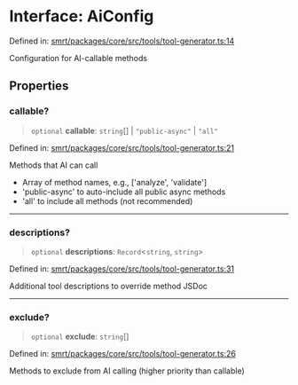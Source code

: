 # Interface: AiConfig

Defined in: [smrt/packages/core/src/tools/tool-generator.ts:14](https://github.com/happyvertical/smrt/blob/3e10e04571f8229dee5c87ee2f9b9b06c6c49f12/packages/core/src/tools/tool-generator.ts#L14)

Configuration for AI-callable methods

## Properties

### callable?

> `optional` **callable**: `string`[] \| `"public-async"` \| `"all"`

Defined in: [smrt/packages/core/src/tools/tool-generator.ts:21](https://github.com/happyvertical/smrt/blob/3e10e04571f8229dee5c87ee2f9b9b06c6c49f12/packages/core/src/tools/tool-generator.ts#L21)

Methods that AI can call
- Array of method names, e.g., ['analyze', 'validate']
- 'public-async' to auto-include all public async methods
- 'all' to include all methods (not recommended)

***

### descriptions?

> `optional` **descriptions**: `Record`\<`string`, `string`\>

Defined in: [smrt/packages/core/src/tools/tool-generator.ts:31](https://github.com/happyvertical/smrt/blob/3e10e04571f8229dee5c87ee2f9b9b06c6c49f12/packages/core/src/tools/tool-generator.ts#L31)

Additional tool descriptions to override method JSDoc

***

### exclude?

> `optional` **exclude**: `string`[]

Defined in: [smrt/packages/core/src/tools/tool-generator.ts:26](https://github.com/happyvertical/smrt/blob/3e10e04571f8229dee5c87ee2f9b9b06c6c49f12/packages/core/src/tools/tool-generator.ts#L26)

Methods to exclude from AI calling (higher priority than callable)
